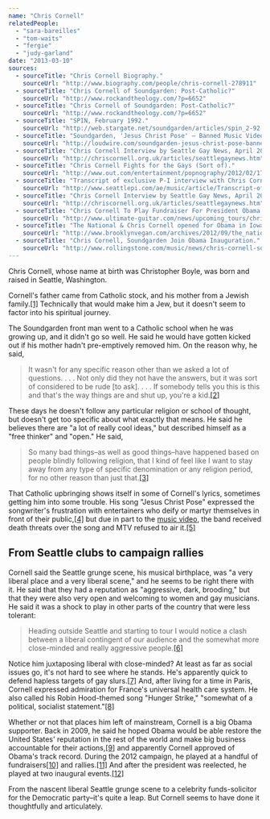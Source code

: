 ```yaml
---
name: "Chris Cornell"
relatedPeople:
  - "sara-bareilles"
  - "tom-waits"
  - "fergie"
  - "judy-garland"
date: "2013-03-10"
sources:
  - sourceTitle: "Chris Cornell Biography."
    sourceUrl: "http://www.biography.com/people/chris-cornell-278911"
  - sourceTitle: "Chris Cornell of Soundgarden: Post-Catholic?"
    sourceUrl: "http://www.rockandtheology.com/?p=6652"
  - sourceTitle: "Chris Cornell of Soundgarden: Post-Catholic?"
    sourceUrl: "http://www.rockandtheology.com/?p=6652"
  - sourceTitle: "SPIN, February 1992."
    sourceUrl: "http://web.stargate.net/soundgarden/articles/spin_2-92.shtml"
  - sourceTitle: "Soundgarden, 'Jesus Christ Pose' – Banned Music Videos."
    sourceUrl: "http://loudwire.com/soundgarden-jesus-christ-pose-banned-music-videos/"
  - sourceTitle: "Chris Cornell Interview by Seattle Gay News, April 2009."
    sourceUrl: "http://chriscornell.org.uk/articles/seattlegaynews.htm"
  - sourceTitle: "Chris Cornell Fights for the Gays (Sort of)."
    sourceUrl: "http://www.out.com/entertainment/popnography/2012/02/17/chris-cornell-fights-gays-sort"
  - sourceTitle: "Transcript of exclusive P-I interview with Chris Cornell."
    sourceUrl: "http://www.seattlepi.com/ae/music/article/Transcript-of-exclusive-P-I-interview-with-Chris-1185127.php#page-1"
  - sourceTitle: "Chris Cornell Interview by Seattle Gay News, April 2009."
    sourceUrl: "http://chriscornell.org.uk/articles/seattlegaynews.htm"
  - sourceTitle: "Chris Cornell To Play Fundraiser For President Obama."
    sourceUrl: "http://www.ultimate-guitar.com/news/upcoming_tours/chris_cornell_to_play_fundraiser_for_president_obama.html"
  - sourceTitle: "The National & Chris Cornell opened for Obama in Iowa."
    sourceUrl: "http://www.brooklynvegan.com/archives/2012/09/the_national_an_4.html"
  - sourceTitle: "Chris Cornell, Soundgarden Join Obama Inauguration."
    sourceUrl: "http://www.rollingstone.com/music/news/chris-cornell-soundgarden-join-obama-inauguration-20130118"
---
```


Chris Cornell, whose name at birth was Christopher Boyle, was born and raised in Seattle, Washington.

Cornell's father came from Catholic stock, and his mother from a Jewish family.<a class="source-citation" href="http://www.biography.com/people/chris-cornell-278911" title="Chris Cornell Biography.">[1]</a> Technically that would make him a Jew, but it doesn't seem to factor into his spiritual journey.

The Soundgarden front man went to a Catholic school when he was growing up, and it didn't go so well. He said he would have gotten kicked out if his mother hadn't pre-emptively removed him. On the reason why, he said,

>It wasn't for any specific reason other than we asked a lot of questions. . . . Not only did they not have the answers, but it was sort of considered to be rude [to ask]. . . . If somebody tells you this is this and that's the way things are and shut up, you're a kid.<a class="source-citation" href="http://www.rockandtheology.com/?p=6652" title="Chris Cornell of Soundgarden: Post-Catholic?">[2]</a>

These days he doesn't follow any particular religion or school of thought, but doesn't get too specific about what exactly that means. He said he believes there are "a lot of really cool ideas," but described himself as a "free thinker" and "open." He said,

>So many bad things–as well as good things–have happened based on people blindly following religion, that I kind of feel like I want to stay away from any type of specific denomination or any religion period, for no other reason than just that.<a class="source-citation" href="http://www.rockandtheology.com/?p=6652" title="Chris Cornell of Soundgarden: Post-Catholic?">[3]</a>

That Catholic upbringing shows itself in some of Cornell's lyrics, sometimes getting him into some trouble. His song "Jesus Christ Pose" expressed the songwriter's frustration with entertainers who deify or martyr themselves in front of their public,<a class="source-citation" href="http://web.stargate.net/soundgarden/articles/spin_2-92.shtml" title="SPIN, February 1992.">[4]</a> but due in part to the [music video](http://www.youtube.com/watch?v=14r7y6rM6zA), the band received death threats over the song and MTV refused to air it.<a class="source-citation" href="http://loudwire.com/soundgarden-jesus-christ-pose-banned-music-videos/" title="Soundgarden, &apos;Jesus Christ Pose&apos; – Banned Music Videos.">[5]</a>

## From Seattle clubs to campaign rallies

Cornell said the Seattle grunge scene, his musical birthplace, was "a very liberal place and a very liberal scene," and he seems to be right there with it. He said that they had a reputation as "aggressive, dark, brooding," but that they were also very open and welcoming to women and gay musicians. He said it was a shock to play in other parts of the country that were less tolerant:

>Heading outside Seattle and starting to tour I would notice a clash between a liberal contingent of our audience and the somewhat more close-minded and really aggressive people.<a class="source-citation" href="http://chriscornell.org.uk/articles/seattlegaynews.htm" title="Chris Cornell Interview by Seattle Gay News, April 2009.">[6]</a>

Notice him juxtaposing liberal with close-minded? At least as far as social issues go, it's not hard to see where he stands. He's apparently quick to defend hapless targets of gay slurs.<a class="source-citation" href="http://www.out.com/entertainment/popnography/2012/02/17/chris-cornell-fights-gays-sort" title="Chris Cornell Fights for the Gays (Sort of).">[7]</a> And, after living for a time in Paris, Cornell expressed admiration for France's universal health care system. He also called his Robin Hood-themed song "Hunger Strike," "somewhat of a political, socialist statement."<a class="source-citation" href="http://www.seattlepi.com/ae/music/article/Transcript-of-exclusive-P-I-interview-with-Chris-1185127.php#page-1" title="Transcript of exclusive P-I interview with Chris Cornell.">[8]</a>

Whether or not that places him left of mainstream, Cornell is a big Obama supporter. Back in 2009, he said he hoped Obama would be able restore the United States' reputation in the rest of the world and make big business accountable for their actions,<a class="source-citation" href="http://chriscornell.org.uk/articles/seattlegaynews.htm" title="Chris Cornell Interview by Seattle Gay News, April 2009.">[9]</a> and apparently Cornell approved of Obama's track record. During the 2012 campaign, he played at a handful of fundraisers<a class="source-citation" href="http://www.ultimate-guitar.com/news/upcoming_tours/chris_cornell_to_play_fundraiser_for_president_obama.html" title="Chris Cornell To Play Fundraiser For President Obama.">[10]</a> and rallies.<a class="source-citation" href="http://www.brooklynvegan.com/archives/2012/09/the_national_an_4.html" title="The National &amp; Chris Cornell opened for Obama in Iowa.">[11]</a> And after the president was reelected, he played at two inaugural events.<a class="source-citation" href="http://www.rollingstone.com/music/news/chris-cornell-soundgarden-join-obama-inauguration-20130118" title="Chris Cornell, Soundgarden Join Obama Inauguration.">[12]</a>

From the nascent liberal Seattle grunge scene to a celebrity funds-solicitor for the Democratic party–it's quite a leap. But Cornell seems to have done it thoughtfully and articulately.